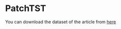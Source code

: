 # PatchTST

You can download the dataset of the article from [here](https://drive.google.com/drive/folders/1ZOYpTUa82_jCcxIdTmyr0LXQfvaM9vIy)
